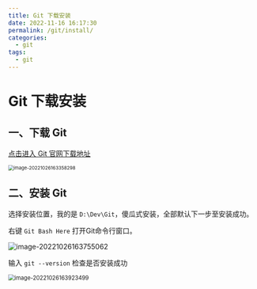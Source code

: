 ```yaml
---
title: Git 下载安装
date: 2022-11-16 16:17:30
permalink: /git/install/
categories:
  - git
tags:
  - git
---
```


# Git 下载安装

## 一、下载 Git

[点击进入 Git 官网下载地址](https://git-scm.com/downloads)

<img src="https://cdn.staticaly.com/gh/jinmunan/imgs@master/tool/git/install/image-20221026163358298.png" alt="image-20221026163358298" style="zoom:67%;" />

## 二、安装 Git

选择安装位置，我的是 `D:\Dev\Git`，傻瓜式安装，全部默认下一步至安装成功。

右键 `Git Bash Here` 打开Git命令行窗口。

![image-20221026163755062](https://cdn.staticaly.com/gh/jinmunan/imgs@master/tool/git/install/image-20221026163755062.png)

输入 `git --version` 检查是否安装成功

<img src="https://cdn.staticaly.com/gh/jinmunan/imgs@master/tool/git/install/image-20221026163923499.png" alt="image-20221026163923499" style="zoom: 80%;" />
